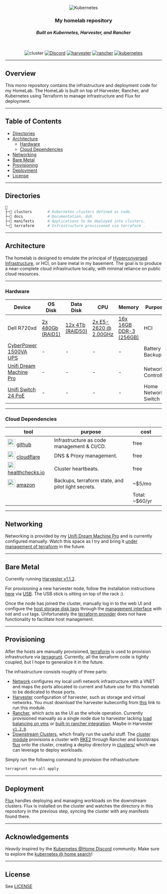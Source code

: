 <div align="center">

![Kubernetes](https://camo.githubusercontent.com/a05fb318da00bebbe807c966aa70007465738655edf9e1879f7d6ab68a55327f/68747470733a2f2f692e696d6775722e636f6d2f7031527a586a512e706e67)

### My homelab repository

#### _Built on Kubernetes, Harvester, and Rancher_

</div>

<br />

<div align="center">

![cluster](https://img.shields.io/badge/dynamic/json?color=brightgreen&label=cluster&query=%24.status&url=https%3A%2F%2Fhealthchecks.io%2Fbadge%2Fb4308338-139b-4907-bee3-37c2da%2FiS3vfgkr-2.json&style=for-the-badge&logo=kubernetes&logoColor=white)
[![Discord](https://img.shields.io/discord/673534664354430999?style=for-the-badge&label=discord&logo=discord&logoColor=white&color=blue)](https://discord.gg/k8s-at-home)
[![harvester](https://img.shields.io/badge/harvester-v1.1.2-brightgreen?style=for-the-badge&logo=openSUSE&logoColor=white&color=blue)](https://https://harvesterhci.io/)
[![rancher](https://img.shields.io/badge/rancher-v2.7.1-brightgreen?style=for-the-badge&logo=rancher&logoColor=white&color=blue)](https://www.rancher.com)
[![kubernetes](https://img.shields.io/badge/kubernetes-v1.24.3-brightgreen?style=for-the-badge&logo=kubernetes&logoColor=white&color=blue)](https://kubernetes.io/)

</div>

---

## Overview

This mono repository contains the infrastructure and deployment code for my HomeLab. The HomeLab is built on top of Harvester, Rancher, and Kubernetes using Terraform to manage infrastructure and Flux for deployment.

---

## Table of Contents

- [Directories](#directories)
- [Architecture](#architecture)
  - [Hardware](#hardware)
  - [Cloud Dependencies](#cloud-dependencies)
- [Networking](#networking)
- [Bare Metal](#bare-metal)
- [Provisioning](#provisioning)
- [Deployment](#deployment)
- [License](#license)

---

## Directories

```sh
📁
├─📁 clusters       # Kubernetes clusters defined as code.
├─📁 docs           # Documentation, duh.
├─📁 manifests      # Applications to be deployed into clusters.
└─📁 terraform      # Infrastructure provisioned via terraform .
```

---

## Architecture

The homelab is designed to emulate the principal of [Hyperconverged Infrastructure](https://www.suse.com/products/harvester/), or HCI, on bare metal in my basement.  The goal is to produce a near-complete cloud infrastructure locally, with minimal reliance on public cloud resources.

---

### Hardware

|Device|OS Disk|Data Disk|CPU|Memory|Purpose|
|------|-------|---------|---|------|-------|
|Dell R720xd|[2x 480Gb (RAID1)](https://www.amazon.com/gp/product/B07NRP3TVN)|[12x 4Tb (RAID50)](https://www.amazon.com/gp/product/B00A45JFJS/?th=1)|[2x E5-2620 @ 2.00GHz](https://www.cpubenchmark.net/cpu.php?cpu=intel+xeon+e5-2620+%40+2.00ghz&id=1214)|[16x 16GB DDR-3 (256GB)]()|HCI|
|[CyberPower 1500VA UPS](https://www.cyberpowersystems.com/product/ups/smart-app-lcd/or1500lcdrt2u/)|-|-|-|-|Battery Backup|
|[Unifi Dream Machine Pro]()|-|-|-|-|Network Controller|
|[Unifi Switch 24 PoE]()|-|-|-|-|Home Network Switch|

---

### Cloud Dependencies

|tool|purpose|cost|
|----|-------|----|
|<img src="https://raw.githubusercontent.com/loganmarchione/homelab-svg-assets/f8baa56a7a29dec4603fa37651459234b2c693c9/assets/github-octocat.svg" width="24"> [github](https://www.github.com/)|Infrastructure as code management & CI/CD.| free |
|<img src="https://raw.githubusercontent.com/loganmarchione/homelab-svg-assets/f8baa56a7a29dec4603fa37651459234b2c693c9/assets/cloudflare.svg" width="24"> [cloudflare](https://www.cloudflare.com/)|DNS & Proxy management.| free |
|<img src="https://pbs.twimg.com/profile_images/1055543716201615365/geMDWaHV_400x400.jpg" width="24"> [healthchecks.io](https://healthchecks.io/) | Cluster heartbeats. | free |
|<img src="https://github.com/loganmarchione/homelab-svg-assets/raw/main/assets/amazonwebservices.svg" width="24"> [amazon](https://s3.console.aws.amazon.com/) | Backups, terraform state, and pilot light secrets. | ~$5/mo |
|||Total: ~$60/yr|

---

## Networking

Networking is provided by my [Unifi Dream Machine Pro](https://store.ui.com/collections/unifi-network-unifi-os-consoles/products/udm-pro) and is currently configured manually.  Watch this space as I try and bring it [under management of terraform](https://registry.terraform.io/providers/paultyng/unifi/latest) in the future.

---

## Bare Metal

Currently running [Harvester v1.1.2](https://github.com/harvester/harvester/releases/tag/v1.1.2).

For provisioning a new harvester node, follow the installation instructions [here](https://docs.harvesterhci.io/v1.1/install/iso-install) via [USB](https://docs.harvesterhci.io/v1.1/install/usb-install).  The USB stick is sitting on top of the rack :).

Once the node has joined the cluster, manually log in to the web UI and configure the [host storage disk tags](https://docs.harvesterhci.io/v1.1/host/#multi-disk-management) through the [management interface](https://rancher.tomnowak.work/) with `hdd` and `ssd` tags.  Unfortunately the [terraform provider](https://github.com/harvester/terraform-provider-harvester) does not have functionality to facilitate host management.

---

## Provisioning

After the hosts are manually provisioned, [terraform](https://www.terraform.io/) is used to provision infrastructure via [terragrunt](https://terragrunt.gruntwork.io/).  Currently, all the terraform code is tightly coupled, but I hope to generalize it in the future.

The infrastructure consists roughly of three parts:

- [Network](./terraform/network/) configures my local unifi network infrastructure with a VNET and maps the ports allocated to current and future use for this homelab to be dedicated to those ports.
- [Harvester](.terraform/harvester/) configuration of harvester, such as storage and virtual networks.  You must download the harvester kubeconfig from [this](https://192.168.10.2/dashboard/harvester/c/local/support) link to run this module.
- [Rancher](./terraform/rancher-cluster/), which acts as the UI as the whole operation.  Currently provisioned manually as a single node due to harvester lacking [load balancing on vms](https://github.com/harvester/load-balancer-harvester/pull/13) or [built-in rancher integration](https://github.com/harvester/harvester/issues/2679).  Maybe in Harvester [`v1.2.0`](https://github.com/harvester/harvester/milestone/13).
- [Downstream Clusters](./terraform/clusters), which finally run the useful stuff.  The [cluster module](./terraform/.modules/rancher-harvester-cluster) provisions a cluster with [RKE2](https://docs.rke2.io/) through Rancher and bootstraps [flux](https://fluxcd.io/) onto the cluster, creating a deploy directory in [clusters/](./clusters/) which we can leverage to deploy workloads.

Simply run the following command to provision the infrastructure:

```sh
terragrunt run-all apply
```

---

## Deployment

[Flux](https://fluxcd.io/) handles deploying and managing workloads on the downstream clusters.  Flux is installed on the cluster and watches the directory in this repository in the previous step, syncing the cluster with any manifests found there.

---

## Acknowledgements

_Heavily_ inspired by the [Kubernetes @Home Discord](https://discord.gg/k8s-at-home) community.  Make sure to explore the [kubernetes @ home search](https://nanne.dev/k8s-at-home-search/)!

---

## License

See [LICENSE](./LICENSE)
